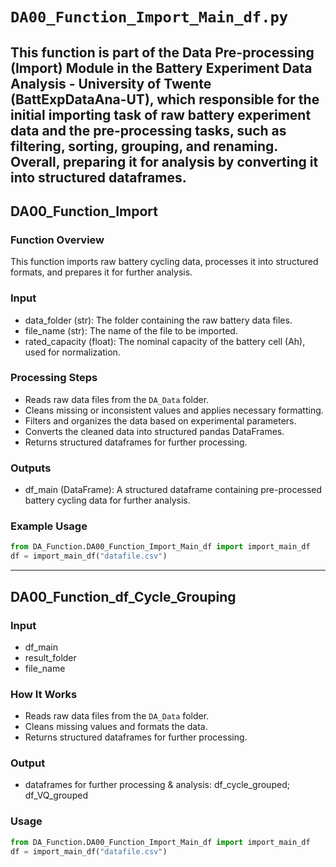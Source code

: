 # `DA00_Function_Import_Main_df.py`

This function is part of the Data Pre-processing (Import) Module in the Battery Experiment Data Analysis - University of Twente (BattExpDataAna-UT), which responsible for the initial importing task of raw battery experiment data and the pre-processing tasks, such as filtering, sorting, grouping, and renaming. Overall, preparing it for analysis by converting it into structured dataframes.
---
## DA00_Function_Import
### Function Overview
This function imports raw battery cycling data, processes it into structured formats, and prepares it for further analysis.

### Input
- data_folder (str): The folder containing the raw battery data files.
- file_name (str): The name of the file to be imported.
- rated_capacity (float): The nominal capacity of the battery cell (Ah), used for normalization.

### Processing Steps
- Reads raw data files from the `DA_Data` folder.
- Cleans missing or inconsistent values and applies necessary formatting.
- Filters and organizes the data based on experimental parameters.
- Converts the cleaned data into structured pandas DataFrames.
- Returns structured dataframes for further processing.

### Outputs
- df_main (DataFrame): A structured dataframe containing pre-processed battery cycling data for further analysis.

### Example Usage
```python
from DA_Function.DA00_Function_Import_Main_df import import_main_df
df = import_main_df("datafile.csv")
```




---
## DA00_Function_df_Cycle_Grouping
### Input
- df_main
- result_folder
- file_name

### How It Works
- Reads raw data files from the `DA_Data` folder.
- Cleans missing values and formats the data.
- Returns structured dataframes for further processing.

### Output
- dataframes for further processing & analysis: df_cycle_grouped; df_VQ_grouped

### Usage
```python
from DA_Function.DA00_Function_Import_Main_df import import_main_df
df = import_main_df("datafile.csv")
```
